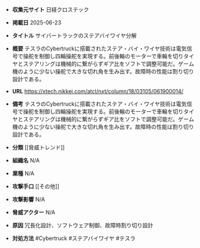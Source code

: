 - **収集元サイト**
日経クロステック

- **掲載日**
2025-06-23

- **タイトル**
サイバートラックのステアバイワイヤ分解

- **概要**
テスラのCybertruckに搭載されたステア・バイ・ワイヤ技術は電気信号で操舵を制御し四輪操舵を実現する。前後輪のモーターで車輪を切りタイヤとステアリングは機械的に繋がらずギア比をソフトで調整可能だ。ゲーム機のように少ない操舵で大きな切れ角を生み出す。故障時の性能は割り切り設計である。

- **URL**
https://xtech.nikkei.com/atcl/nxt/column/18/03105/061900014/

- **備考**
テスラのCybertruckに搭載されたステア・バイ・ワイヤ技術は電気信号で操舵を制御し四輪操舵を実現する。前後輪のモーターで車輪を切りタイヤとステアリングは機械的に繋がらずギア比をソフトで調整可能だ。ゲーム機のように少ない操舵で大きな切れ角を生み出す。故障時の性能は割り切り設計である。

- **分類**
[[脅威トレンド]]

- **組織名**
N/A

- **業種**
N/A

- **攻撃手口**
[[その他]]

- **攻撃影響**
N/A

- **脅威アクター**
N/A

- **原因**
冗長化設計、ソフトウェア制御、故障時割り切り設計

- **対処方法**
#Cybertruck #ステアバイワイヤ #テスラ
